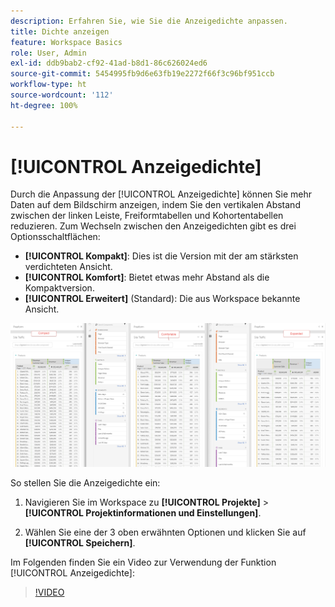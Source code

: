 ```yaml
---
description: Erfahren Sie, wie Sie die Anzeigedichte anpassen.
title: Dichte anzeigen
feature: Workspace Basics
role: User, Admin
exl-id: ddb9bab2-cf92-41ad-b8d1-86c626024ed6
source-git-commit: 5454995fb9d6e63fb19e2272f66f3c96bf951ccb
workflow-type: ht
source-wordcount: '112'
ht-degree: 100%

---
```


# [!UICONTROL Anzeigedichte]

Durch die Anpassung der [!UICONTROL Anzeigedichte] können Sie mehr Daten auf dem Bildschirm anzeigen, indem Sie den vertikalen Abstand zwischen der linken Leiste, Freiformtabellen und Kohortentabellen reduzieren. Zum Wechseln zwischen den Anzeigedichten gibt es drei Optionsschaltflächen:

- **[!UICONTROL Kompakt]**: Dies ist die Version mit der am stärksten verdichteten Ansicht.
- **[!UICONTROL Komfort]**: Bietet etwas mehr Abstand als die Kompaktversion.
- **[!UICONTROL Erweitert]** (Standard): Die aus Workspace bekannte Ansicht.

![](assets/view-density.png)

So stellen Sie die Anzeigedichte ein:

1. Navigieren Sie im Workspace zu **[!UICONTROL Projekte]** > **[!UICONTROL Projektinformationen und Einstellungen]**.

1. Wählen Sie eine der 3 oben erwähnten Optionen und klicken Sie auf **[!UICONTROL Speichern]**.

Im Folgenden finden Sie ein Video zur Verwendung der Funktion [!UICONTROL Anzeigedichte]:

>[!VIDEO](https://video.tv.adobe.com/v/25963/?quality=12)

